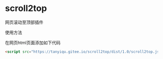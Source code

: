# scroll2top
网页滚动至顶部插件

使用方法

在网页html页面添加如下代码

```html
<script src="https://tanyiqu.gitee.io/scroll2top/dist/1.0/scroll2top.js"></script>
```

